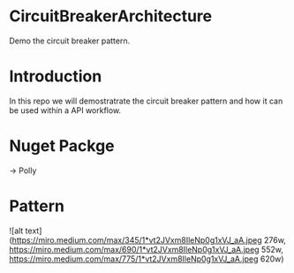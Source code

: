 # CircuitBreakerArchitecture
Demo the circuit breaker pattern.

# Introduction 
In this repo we will demostratrate the circuit breaker pattern and how it can be used within a API workflow.

# Nuget Packge 
-> Polly
# Pattern
![alt text](https://miro.medium.com/max/345/1*vt2JVxm8IleNp0g1xVJ_aA.jpeg 276w, https://miro.medium.com/max/690/1*vt2JVxm8IleNp0g1xVJ_aA.jpeg 552w, https://miro.medium.com/max/775/1*vt2JVxm8IleNp0g1xVJ_aA.jpeg 620w)
